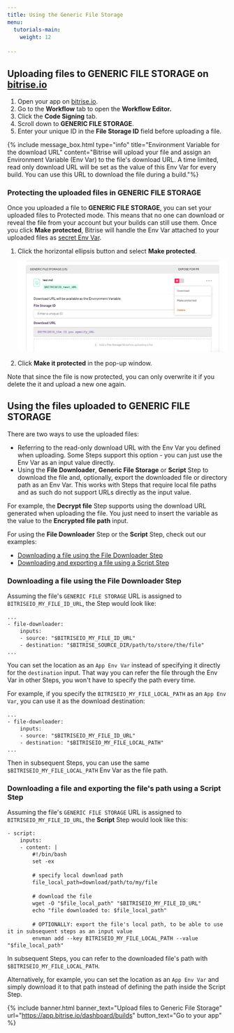 ```yaml
---
title: Using the Generic File Storage
menu:
  tutorials-main:
    weight: 12

---
```

## Uploading files to GENERIC FILE STORAGE on [bitrise.io](https://www.bitrise.io)

1. Open your app on [bitrise.io](https://www.bitrise.io).
2. Go to the **Workflow** tab to open the **Workflow Editor.**
3. Click the **Code Signing** tab.
4. Scroll down to **GENERIC FILE STORAGE**.
5. Enter your unique ID in the **File Storage ID** field before uploading a file.

{% include message_box.html type="info" title="Environment Variable for the download URL" content="Bitrise will upload your file and assign an Environment Variable (Env Var) to the file's download URL. A time limited, read only download URL will be set as the value of this Env Var for every build. You can use this URL to download the file during a build."%}

### Protecting the uploaded files in GENERIC FILE STORAGE

Once you uploaded a file to **GENERIC FILE STORAGE**, you can set your uploaded files to Protected mode. This means that no one can download or reveal the file from your account but your builds can still use them. Once you click **Make protected**, Bitrise will handle the Env Var attached to your uploaded files as [secret Env Var](/builds/env-vars-secret-env-vars/).

1. Click the horizontal ellipsis button and select **Make protected**.

   ![](/img/genericfileprotected.jpg)
2. Click **Make it protected** in the pop-up window.

Note that since the file is now protected, you can only overwrite it if you delete the it and upload a new one again.

## Using the files uploaded to GENERIC FILE STORAGE

There are two ways to use the uploaded files:

* Referring to the read-only download URL with the Env Var you defined when uploading. Some Steps support this option - you can just use the Env Var as an input value directly.
* Using the **File Downloader**, **Generic File Storage** or **Script** Step to download the file and, optionally, export the downloaded file or directory path as an Env Var. This works with Steps that require local file paths and as such do not support URLs directly as the input value.

For example, the **Decrypt file** Step supports using the download URL generated when uploading the file. You just need to insert the variable as the value to the **Encrypted file path** input.

For using the **File Downloader** Step or the **Script** Step, check out our examples:

* [Downloading a file using the File Downloader Step](/tutorials/how-to-use-the-generic-file-storage/#downloading-a-file-using-the-file-downloader-step)
* [Downloading and exporting a file using a Script Step](/tutorials/how-to-use-the-generic-file-storage/#downloading-and-exporting-a-file-using-a-script-step)

### Downloading a file using the File Downloader Step

Assuming the file's `GENERIC FILE STORAGE` URL is assigned to `BITRISEIO_MY_FILE_ID_URL`, the Step would look like:

    ...
    - file-downloader:
        inputs:
        - source: "$BITRISEIO_MY_FILE_ID_URL"
        - destination: "$BITRISE_SOURCE_DIR/path/to/store/the/file"
    ...

You can set the location as an `App Env Var` instead of specifying it
directly for the `destination` input. That way you can refer the file through the Env Var in other Steps, you won't have to specify the path every time.

For example, if you specify the `BITRISEIO_MY_FILE_LOCAL_PATH` as an `App Env Var`,
you can use it as the download destination:

    ...
    - file-downloader:
        inputs:
        - source: "$BITRISEIO_MY_FILE_ID_URL"
        - destination: "$BITRISEIO_MY_FILE_LOCAL_PATH"
    ...

Then in subsequent Steps, you can use the same `$BITRISEIO_MY_FILE_LOCAL_PATH` Env Var as the file path.

### Downloading a file and exporting the file's path using a Script Step

Assuming the file's `GENERIC FILE STORAGE` URL is assigned to `BITRISEIO_MY_FILE_ID_URL`, the **Script** Step would look like this:

    - script:
        inputs:
        - content: |
            #!/bin/bash
            set -ex
    
            # specify local download path
            file_local_path=download/path/to/my/file
    
            # download the file
            wget -O "$file_local_path" "$BITRISEIO_MY_FILE_ID_URL"
            echo "file downloaded to: $file_local_path"
    
            # OPTIONALLY: export the file's local path, to be able to use it in subsequent steps as an input value
            envman add --key BITRISEIO_MY_FILE_LOCAL_PATH --value "$file_local_path"

In subsequent Steps, you can refer to the downloaded file's path with `$BITRISEIO_MY_FILE_LOCAL_PATH`.

Alternatively, for example, you can set the location as an `App Env Var` and simply download it to that path instead of defining the path inside the Script Step.

{% include banner.html banner_text="Upload files to Generic File Storage" url="https://app.bitrise.io/dashboard/builds" button_text="Go to your app" %}